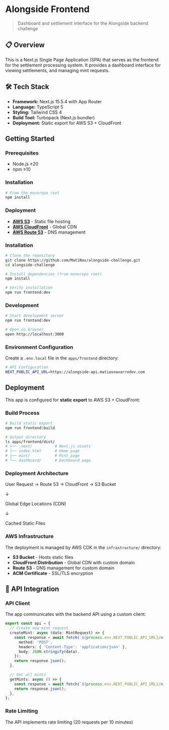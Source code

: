 # Alongside Frontend

> Dashboard and settlement interface for the Alongside backend challenge

## 📋 Overview

This is a Next.js Single Page Application (SPA) that serves as the frontend for the settlement processing system. It provides a dashboard interface for viewing settlements, and managing mint requests.

## 🛠️ Tech Stack

- **Framework:** Next.js 15.5.4 with App Router
- **Language:** TypeScript 5
- **Styling:** Tailwind CSS 4
- **Build Tool:** Turbopack (Next.js bundler)
- **Deployment:** Static export for AWS S3 + CloudFront

## Getting Started

### Prerequisites

- Node.js ≥20
- npm ≥10

### Installation

```bash
# From the monorepo root
npm install
```

### **Deployment**
- **[AWS S3](https://aws.amazon.com/s3/)** - Static file hosting
- **[AWS CloudFront](https://aws.amazon.com/cloudfront/)** - Global CDN
- **[AWS Route 53](https://aws.amazon.com/route53/)** - DNS management

### **Installation**

```bash
# Clone the repository
git clone https://github.com/MatiNav/alongside-challenge.git
cd alongside-challenge

# Install dependencies (from monorepo root)
npm install

# Verify installation
npm run frontend:dev
```

### **Development**

```bash
# Start development server
npm run frontend:dev

# Open in browser
open http://localhost:3000
```

### **Environment Configuration**

Create a `.env.local` file in the `apps/frontend` directory:

```bash
# API Configuration
NEXT_PUBLIC_API_URL=https://alongside-api.matiasnavarrodev.com
```

## Deployment

This app is configured for **static export** to AWS S3 + CloudFront:

### **Build Process**

```bash
# Build static export
npm run frontend:build

# Output directory
ls apps/frontend/dist/
# ├── _next/          # Next.js assets
# ├── index.html      # Home page
# ├── mint/           # Mint page
# └── dashboard/      # Dashboard page
```

### **Deployment Architecture**
User Request → Route 53 → CloudFront → S3 Bucket

↓

Global Edge Locations (CDN)

↓

Cached Static Files


### **AWS Infrastructure**

The deployment is managed by AWS CDK in the `infrastructure/` directory:
- **S3 Bucket** - Hosts static files
- **CloudFront Distribution** - Global CDN with custom domain
- **Route 53** - DNS management for custom domain
- **ACM Certificate** - SSL/TLS encryption


## 🔌 API Integration

### **API Client**

The app communicates with the backend API using a custom client:

```typescript
export const api = {
  // Create new mint request
  createMint: async (data: MintRequest) => {
    const response = await fetch(`${process.env.NEXT_PUBLIC_API_URL}/mint`, {
      method: 'POST',
      headers: { 'Content-Type': 'application/json' },
      body: JSON.stringify(data),
    });
    return response.json();
  },

  // Get all mints
  getMints: async () => {
    const response = await fetch(`${process.env.NEXT_PUBLIC_API_URL}/mint`);
    return response.json();
  },
};
```

### **Rate Limiting**

The API implements rate limiting (20 requests per 10 minutes)
